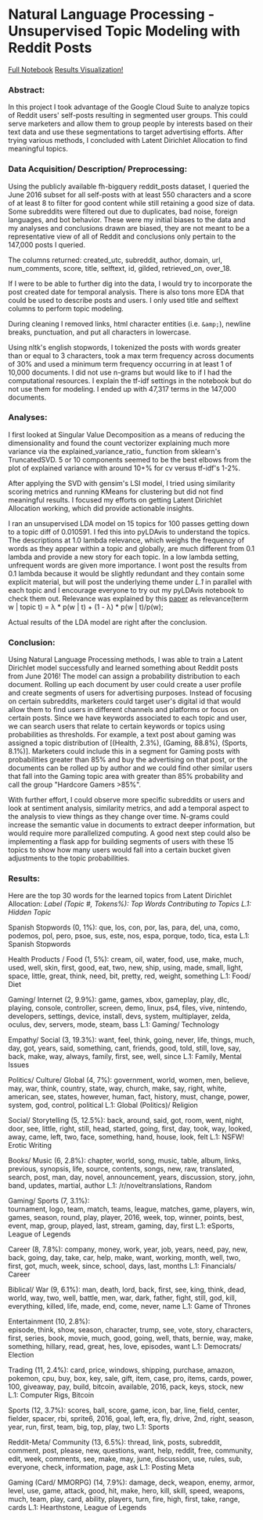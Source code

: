 # Natural Language Processing - Unsupervised Topic Modeling with Reddit Posts
[Full Notebook](NLP-Reddit.ipynb)
[Results Visualization!](pyLDAvis-shortcut.ipynb)

### Abstract:
In this project I took advantage of the Google Cloud Suite to analyze topics of Reddit users' self-posts resulting in segmented user groups. This could serve marketers and allow them to group people by interests based on their text data and use these segmentations to target advertising efforts. After trying various methods, I concluded with Latent Dirichlet Allocation to find meaningful topics.

### Data Acquisition/ Description/ Preprocessing:
Using the publicly available fh-bigquery reddit_posts dataset, I queried the June 2016 subset for all self-posts with at least 550 characters and a score of at least 8 to filter for good content while still retaining a good size of data. Some subreddits were filtered out due to duplicates, bad noise, foreign languages, and bot behavior. These were my initial biases to the data and my analyses and conclusions drawn are biased, they are not meant to be a representative view of all of Reddit and conclusions only pertain to the 147,000 posts I queried.

The columns returned: created_utc, subreddit, author, domain, url, num_comments, score, title, selftext, id, gilded, retrieved_on, over_18.

If I were to be able to further dig into the data, I would try to incorporate the post created date for temporal analysis. There is also tons more EDA that could be used to describe posts and users. I only used title and selftext columns to perform topic modeling.

During cleaning I removed links, html character entities (i.e. `&amp;`), newline breaks, punctuation, and put all characters in lowercase.

Using nltk's english stopwords, I tokenized the posts with words greater than or equal to 3 characters, took a max term frequency across documents of 30% and used a minimum term frequency occurring in at least 1 of 10,000 documents. I did not use n-grams but would like to if I had the computational resources. I explain the tf-idf settings in the notebook but do not use them for modeling. I ended up with 47,317 terms in the 147,000 documents.

### Analyses:
I first looked at Singular Value Decomposition as a means of reducing the dimensionality and found the count vectorizer explaining much more variance via the explained_variance_ratio_ function from sklearn's TruncatedSVD. 5 or 10 components seemed to be the best elbows from the plot of explained variance with around 10+% for cv versus tf-idf's 1-2%.

After applying the SVD with gensim's LSI model, I tried using similarity scoring metrics and running KMeans for clustering but did not find meaningful results. I focused my efforts on getting Latent Dirichlet Allocation working,  which did provide actionable insights.

I ran an unsupervised LDA model on 15 topics for 100 passes getting down to a topic diff of 0.010591. I fed this into pyLDAvis to understand the topics. The descriptions at 1.0 lambda relevance, which weighs the frequency of words as they appear within a topic and globally, are much different from 0.1 lambda and provide a new story for each topic. In a low lambda setting, unfrequent words are given more importance. I wont post the results from 0.1 lambda because it would be slightly redundant and they contain some explicit material, but will post the underlying theme under *L.1* in parallel with each topic and I encourage everyone to try out my pyLDAvis notebook to check them out. Relevance was explained by this [paper](https://nlp.stanford.edu/events/illvi2014/papers/sievert-illvi2014.pdf) as relevance(term w | topic t) = λ * p(w | t) + (1 - λ) * p(w | t)/p(w);

Actual results of the LDA model are right after the conclusion.

### Conclusion:
Using Natural Language Processing methods, I was able to train a Latent Dirichlet model successfully and learned something about Reddit posts from June 2016! The model can assign a probability distribution to each document. Rolling up each document by user could create a user profile and create segments of users for advertising purposes. Instead of focusing on certain subreddits, marketers could target user's digital id that would allow them to find users in different channels and platforms or focus on certain posts. Since we have keywords associated to each topic and user, we can search users that relate to certain keywords or topics using probabilities as thresholds. For example, a text post about gaming was assigned a topic distribution of [(Health, 2.3%), (Gaming, 88.8%), (Sports, 8.1%)]. Marketers could include this in a segment for Gaming posts with probabilities greater than 85% and buy the advertising on that post, or the documents can be rolled up by author and we could find other similar users that fall into the Gaming topic area with greater than 85% probability and call the group "Hardcore Gamers >85%".

With further effort, I could observe more specific subreddits or users and look at sentiment analysis, similarity metrics, and add a temporal aspect to the analysis to view things as they change over time. N-grams could increase the semantic value in documents to extract deeper information, but would require more parallelized computing. A good next step could also be implementing a flask app for building segments of users with these 15 topics to show how many users would fall into a certain bucket given adjustments to the topic probabilities.

### Results:
Here are the top 30 words for the learned topics from Latent Dirichlet Allocation:
*Label (Topic #, Tokens%): Top Words Contributing to Topics*
*L.1: Hidden Topic*

Spanish Stopwords (0, 1%):
que, los, con, por, las, para, del, una, como, podemos, pol, pero, psoe, sus, este, nos, espa, porque, todo, tica, esta
L.1: Spanish Stopwords

Health Products / Food (1, 5%): cream, oil, water, food, use, make, much, used, well, skin, first, good, eat, two, new, ship, using, made, small, light, space, little, great, think, need, bit, pretty, red, weight, something
L.1: Food/ Diet

Gaming/ Internet (2, 9.9%):
game, games, xbox, gameplay, play, dlc, playing, console, controller, screen, demo, linux, ps4, files, vive, nintendo, developers, settings, device, install, devs, system, multiplayer, zelda, oculus, dev, servers, mode, steam, bass
L.1: Gaming/ Technology

Empathy/ Social (3, 19.3%): want, feel, think, going, never, life, things, much, day, got, years, said, something, cant, friends, good, told, still, love, say, back, make, way, always, family, first, see, well, since
L.1: Family, Mental Issues

Politics/ Culture/ Global (4, 7%):
government, world, women, men, believe, may, war, think, country, state, way, church, make, say, right, white, american, see, states, however, human, fact, history, must, change, power, system, god, control, political
L.1: Global (Politics)/ Religion

Social/ Storytelling (5, 12.5%): back, around, said, got, room, went, night, door, see, little, right, still, head, started, going, first, day, took, way, looked, away, came, left, two, face, something, hand, house, look, felt
L.1: NSFW! Erotic Writing

Books/ Music (6, 2.8%): chapter, world, song, music, table, album, links, previous, synopsis, life, source, contents, songs, new, raw, translated, search, post, man, day, novel, announcement, years, discussion, story, john, band, updates, martial, author
L.1: /r/noveltranslations, Random

Gaming/ Sports (7, 3.1%):  
tournament, logo, team, match, teams, league, matches, game, players, win, games, season, round, play, player, 2016, week, top, winner, points, best, event, map, group, played, last, stream, gaming, day, first
L.1: eSports, League of Legends

Career (8, 7.8%):
company, money, work, year, job, years, need, pay, new, back, going, day, take, car, help, make, want, working, month, well, two, first, got, much, week, since, school, days, last, months
L.1: Financials/ Career

Biblical/ War (9, 6.1%):
man, death, lord, back, first, see, king, think, dead, world, way, two, well, battle, men, war, dark, father, fight, still, god, kill, everything, killed, life, made, end, come, never, name
L.1: Game of Thrones

Entertainment (10, 2.8%):  
episode, think, show, season, character, trump, see, vote, story, characters, first, series, book, movie, much, good, going, well, thats, bernie, way, make, something, hillary, read, great, hes, love, episodes, want
L.1: Democrats/ Election

Trading (11, 2.4%):
card, price, windows, shipping, purchase, amazon, pokemon, cpu, buy, box, key, sale, gift, item, case, pro, items, cards, power, 100, giveaway, pay, build, bitcoin, available, 2016, pack, keys, stock, new
L.1: Computer Rigs, Bitcoin

Sports (12, 3.7%):
scores, ball, score, game, icon, bar, line, field, center, fielder, spacer, rbi, sprite6, 2016, goal, left, era, fly, drive, 2nd, right, season, year, run, first, team, big, top, play, two
L.1: Sports

Reddit-Meta/ Community (13, 6.5%):
thread, link, posts, subreddit, comment, post, please, new, questions, want, help, reddit, free, community, edit, week, comments, see, make, may, june, discussion, use, rules, sub, everyone, check, information, page, ask
L.1: Posting Meta

Gaming (Card/ MMORPG) (14, 7.9%):
damage, deck, weapon, enemy, armor, level, use, game, attack, good, hit, make, hero, kill, skill, speed, weapons, much, team, play, card, ability, players, turn, fire, high, first, take, range, cards
L.1: Hearthstone, League of Legends
